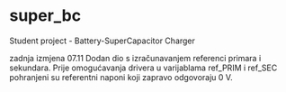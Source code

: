 # super_bc
Student project - Battery-SuperCapacitor Charger

zadnja izmjena 07.11
Dodan dio s izračunavanjem referenci primara i sekundara. Prije omogućavanja drivera u varijablama ref_PRIM i ref_SEC pohranjeni su referentni naponi koji zapravo odgovoraju 0 V.
